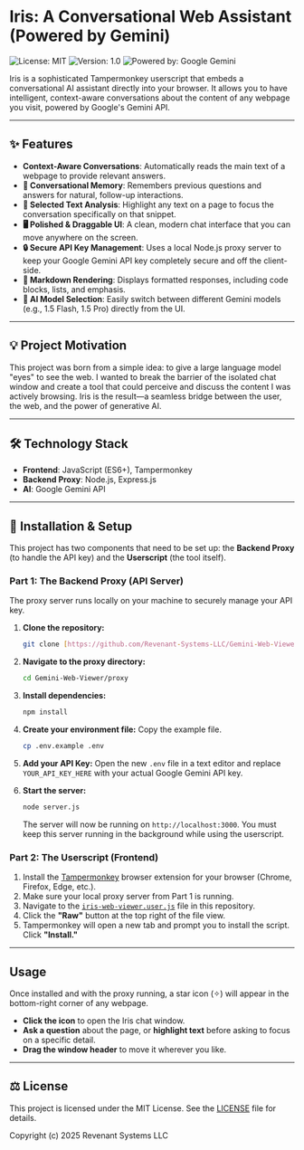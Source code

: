 # Iris: A Conversational Web Assistant (Powered by Gemini)

![License: MIT](https://img.shields.io/badge/License-MIT-yellow.svg)
![Version: 1.0](https://img.shields.io/badge/Version-1.0-blue.svg)
![Powered by: Google Gemini](https://img.shields.io/badge/Powered%20by-Google%20Gemini-blueviolet.svg)

Iris is a sophisticated Tampermonkey userscript that embeds a conversational AI assistant directly into your browser. It allows you to have intelligent, context-aware conversations about the content of any webpage you visit, powered by Google's Gemini API.

---

## ✨ Features

* **Context-Aware Conversations**: Automatically reads the main text of a webpage to provide relevant answers.
* **🧠 Conversational Memory**: Remembers previous questions and answers for natural, follow-up interactions.
* **🎯 Selected Text Analysis**: Highlight any text on a page to focus the conversation specifically on that snippet.
* **🖥️ Polished & Draggable UI**: A clean, modern chat interface that you can move anywhere on the screen.
* **🔒 Secure API Key Management**: Uses a local Node.js proxy server to keep your Google Gemini API key completely secure and off the client-side.
* **📝 Markdown Rendering**: Displays formatted responses, including code blocks, lists, and emphasis.
* **🤖 AI Model Selection**: Easily switch between different Gemini models (e.g., 1.5 Flash, 1.5 Pro) directly from the UI.

---

## 💡 Project Motivation

This project was born from a simple idea: to give a large language model "eyes" to see the web. I wanted to break the barrier of the isolated chat window and create a tool that could perceive and discuss the content I was actively browsing. Iris is the result—a seamless bridge between the user, the web, and the power of generative AI.

---

## 🛠️ Technology Stack

* **Frontend**: JavaScript (ES6+), Tampermonkey
* **Backend Proxy**: Node.js, Express.js
* **AI**: Google Gemini API

---

## 🚀 Installation & Setup

This project has two components that need to be set up: the **Backend Proxy** (to handle the API key) and the **Userscript** (the tool itself).

### Part 1: The Backend Proxy (API Server)

The proxy server runs locally on your machine to securely manage your API key.

1.  **Clone the repository:**
    ```bash
    git clone [https://github.com/Revenant-Systems-LLC/Gemini-Web-Viewer.git](https://github.com/Revenant-Systems-LLC/Gemini-Web-Viewer.git)
    ```
2.  **Navigate to the proxy directory:**
    ```bash
    cd Gemini-Web-Viewer/proxy
    ```
3.  **Install dependencies:**
    ```bash
    npm install
    ```
4.  **Create your environment file:** Copy the example file.
    ```bash
    cp .env.example .env
    ```
5.  **Add your API Key:** Open the new `.env` file in a text editor and replace `YOUR_API_KEY_HERE` with your actual Google Gemini API key.

6.  **Start the server:**
    ```bash
    node server.js
    ```
    The server will now be running on `http://localhost:3000`. You must keep this server running in the background while using the userscript.

### Part 2: The Userscript (Frontend)

1.  Install the [Tampermonkey](https://www.tampermonkey.net/) browser extension for your browser (Chrome, Firefox, Edge, etc.).
2.  Make sure your local proxy server from Part 1 is running.
3.  Navigate to the [`iris-web-viewer.user.js`](https://github.com/Revenant-Systems-LLC/Gemini-Web-Viewer/blob/main/iris-web-viewer.user.js) file in this repository.
4.  Click the **"Raw"** button at the top right of the file view.
5.  Tampermonkey will open a new tab and prompt you to install the script. Click **"Install."**

---

## Usage

Once installed and with the proxy running, a star icon (✧) will appear in the bottom-right corner of any webpage.

* **Click the icon** to open the Iris chat window.
* **Ask a question** about the page, or **highlight text** before asking to focus on a specific detail.
* **Drag the window header** to move it wherever you like.

---

## ⚖️ License

This project is licensed under the MIT License. See the [LICENSE](LICENSE) file for details.

Copyright (c) 2025 Revenant Systems LLC
